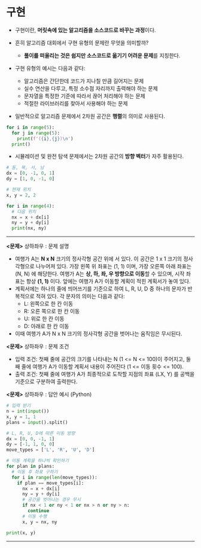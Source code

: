 # 구현

- 구현이란, **머릿속에 있는 알고리즘을 소스코드로 바꾸는 과정**이다.
- 흔히 알고리즘 대회에서 구현 유형의 문제란 무엇을 의미할까?
    - **풀이를 떠올리는 것은 쉽지만 소스코드로 옮기기 어려운 문제**를 지칭한다.
- 구현 유형의 예시는 다음과 같다:
    - 알고리즘은 간단한데 코드가 지나칠 만큼 길어지는 문제
    - 실수 연산을 다루고, 특정 소수점 자리까지 출력해야 하는 문제
    - 문자열을 특정한 기준에 따라서 끊어 처리해야 하는 문제
    - 적절한 라이브러리를 찾아서 사용해야 하는 문제

- 일반적으로 알고리즘 문제에서 2차원 공간은 **행렬**의 의미로 사용된다.

```python
for i in range(5):
  for j in range(5):
    print(f'({i},{j})\n')
  print()
```

- 시뮬레이션 및 완전 탐색 문제에서는 2차원 공간의 **방향 벡터**가 자주 활용된다.

```python
# 동, 북, 서, 남
dx = [0, -1, 0, 1]
dy = [1, 0, -1, 0]

# 현재 위치
x, y = 2, 2

for i in range(4):
  # 다음 위치
  nx = x + dx[i]
  ny = y + dy[i]
  print(nx, ny)
```

---

**<문제>** 상하좌우 : 문제 설명

- 여행가 A는 **N x N** 크기의 정사각형 공간 위에 서 있다. 이 공간은 1 x 1 크기의 정사각형으로 나누어져 있다. 가장 왼쪽 위 좌표는 (1, 1) 이며, 가장 오른쪽 아래 좌표는 (N, N) 에 해당한다. 여행가 A는 **상, 하, 좌, 우 방향으로 이동**할 수 있으며, 시작 좌표는 항상 **(1, 1)** 이다. 앞에는 여행가 A가 이동할 계획이 적힌 계획서가 놓여 있다.
- 계획서에는 하나의 줄에 띄어쓰기를 기준으로 하여 L, R, U, D 중 하나의 문자가 반복적으로 적혀 있다. 각 문자의 의미는 다음과 같다:
  - L: 왼쪽으로 한 칸 이동
  - R: 오른 쪽으로 한 칸 이동
  - U: 위로 한 칸 이동
  - D: 아래로 한 칸 이동
- 이때 여행가 A가 N x N 크기의 정사각형 공간을 벗어나는 움직임은 무시된다.

**<문제>** 상하좌우 : 문제 조건

- 입력 조건: 첫째 줄에 공간의 크기를 나타내는 N (1 <= N <= 100)이 주어지고, 둘째 줄에 여행가 A가 이동할 계획서 내용이 주어진다 (1 <= 이동 횟수 <= 100).
- 출력 조건: 첫째 줄에 여행가 A가 최종적으로 도착할 지점의 좌표 (LX, Y) 를 공백을 기준으로 구분하여 출력한다.

**<문제>** 상하좌우 : 답안 예시 (Python)

```python
# 입력 받기
n = int(input())
x, y = 1, 1
plans = input().split()

# L, R, U, D에 따른 이동 방향
dx = [0, 0, -1, 1]
dy = [-1, 1, 0, 0]
move_types = ['L', 'R', 'U', 'D']

# 이동 계획을 하나씩 확인하기
for plan in plans:
  # 이동 후 좌표 구하기
  for i in range(len(move_types)):
    if plan == move_types[i]:
      nx = x + dx[i]
      ny = y + dy[i]
      # 공간을 벗어나는 경우 무시
      if nx < 1 or ny < 1 or nx > n or ny > n:
        continue
      # 이동 수행
      x, y = nx, ny

print(x, y)
```

---
